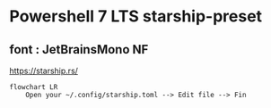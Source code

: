 # Powershell 7 LTS starship-preset
## font : JetBrainsMono NF

https://starship.rs/

```mermaid
flowchart LR
    Open your ~/.config/starship.toml --> Edit file --> Fin
```
